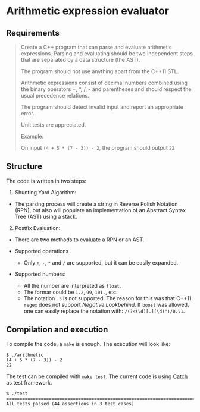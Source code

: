 # Arithmetic expression evaluator

## Requirements

> Create a C++ program that can parse and evaluate arithmetic expressions.
> Parsing and evaluating should be two independent steps that are separated by a data structure (the AST).
>
> The program should not use anything apart from the C++11 STL.
>
> Arithmetic expressions consist of decimal numbers combined using the binary
> operators +, *, /, - and parentheses and should respect the usual precedence relations.
>
> The program should detect invalid input and report an appropriate error.
>
> Unit tests are appreciated.
>
> Example:
>
> On input `(4 + 5 * (7 - 3)) - 2`, the program should output `22`

## Structure

The code is written in two steps:
1. Shunting Yard Algorithm:
  * The parsing process will create a string in Reverse Polish Notation (RPN),
    but also will populate an implementation of an Abstract Syntax Tree (AST)
    using a stack.
2. Postfix Evaluation:
  * There are two methods to evaluate a RPN or an AST.

* Supported operations
   * Only `+`, `-`, `*` and `/` are supported, but it can be easily expanded.
* Supported numbers:
   * All the number are interpreted as `float`.
   * The formar could be `1.2`, `99`, `101.`, etc.
   * The notation `.3` is not supported. The reason for this was that C++11 `regex`
     does not support *Negative Lookbehind*.
     If `boost` was allowed, one can easily replace the notation with:
     `/(?<!\d)[.](\d)")/0.\1`.

## Compilation and execution

To compile the code, a `make` is enough.
The execution will look like:

```
$ ./arithmetic
(4 + 5 * (7 - 3)) - 2
22
```

The test can be compiled with `make test`.
The current code is using [Catch](https://github.com/philsquared/Catch)
as test framework.

```
% ./test
===============================================================================
All tests passed (44 assertions in 3 test cases)
```
